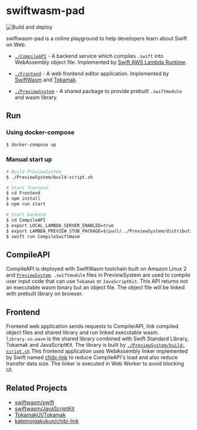 # swiftwasm-pad

![Build and deploy](https://github.com/kateinoigakukun/swiftwasm-pad/workflows/Build%20and%20deploy/badge.svg)

swiftwasm-pad is a online playground to help developers learn about Swift on Web.


- [`./CompileAPI`](https://github.com/kateinoigakukun/swiftwasm-pad/tree/master/CompileAPI) - A backend service which compiles `.swift` into WebAssembly object file. Implemented by [Swift AWS Lambda Runtime](https://github.com/swift-server/swift-aws-lambda-runtime).

- [`./Frontend`](https://github.com/kateinoigakukun/swiftwasm-pad/tree/master/Frontend) - A web frontend editor application. Implemented by [SwiftWasm](https://github.com/swiftwasm) and [Tokamak](https://github.com/TokamakUI/Tokamak).

- [`./PreviewSystem`](https://github.com/kateinoigakukun/swiftwasm-pad/tree/master/PreviewSystem) - A shared package to provide prebuilt `.swiftmodule` and wasm library.


## Run 

### Using docker-compose

```sh
$ docker-compose up
```

### Manual start up

```sh
# Build PreviewSystem
$ ./PreviewSystem/build-script.sh

# Start frontend
$ cd Frontend
$ npm install
$ npm run start

# Start backend
$ cd CompileAPI
$ export LOCAL_LAMBDA_SERVER_ENABLED=true
$ export LAMBDA_PREVIEW_STUB_PACKAGE=$(pwd)/../PreviewSystem/distribution/PreviewStub
$ swift run CompileSwiftWasm
```

## CompileAPI

CompileAPI is deployed with SwiftWasm toolchain built on Amazon Linux 2 and [`PreviewSystem`](https://github.com/kateinoigakukun/swiftwasm-pad/tree/master/PreviewSystem).
`.swiftmodule` files in PreviewSystem are used to compile user input code that can use `Tokamak` or `JavaScriptKit`. This API returns not an executable wasm binary but an object file.
The object file will be linked with prebuilt library on browser.

## Frontend

Frontend web application sends requests to CompilerAPI, link compiled object files and shared library and run linked executable wasm.
`library.so.wasm` is the shared library combined with Swift Standard Library, Tokamak and JavaScriptKit. The library is built by [`./PreviewSystem/build-script.sh`](https://github.com/kateinoigakukun/swiftwasm-pad/blob/master/PreviewSystem/build-script.sh)
This frontend application uses WebAssembly linker implemented by Swift named [chibi-link](https://github.com/kateinoigakukun/chibi-link/) to reduce CompileAPI's load and also reduce transfer data size. The linker is executed in Web Worker to avoid blocking UI.


## Related Projects

- [swiftwasm/swift](https://github.com/swiftwasm/swift)
- [swiftwasm/JavaScriptKit](https://github.com/swiftwasm/JavaScriptKit)
- [TokamakUI/Tokamak](https://github.com/TokamakUI/Tokamak)
- [kateinoigakukun/chibi-link](https://github.com/kateinoigakukun/chibi-link)

